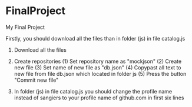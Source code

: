 # FinalProject
My Final Project

Firstly, you should download all the files than in folder (js) in file catalog.js 

1. Download all the files

2. Create repositories
      (1) Set repository name as "mockjson"
      (2) Create new file
      (3) Set name of new file as "db.json"
      (4) Copypast all text to new file from file db.json which located in folder js
      (5) Press the button "Commit new file"
      
3. In folder (js) in file catalog.js you should change the profile name instead of sangiers to your profile name of github.com in first six lines

